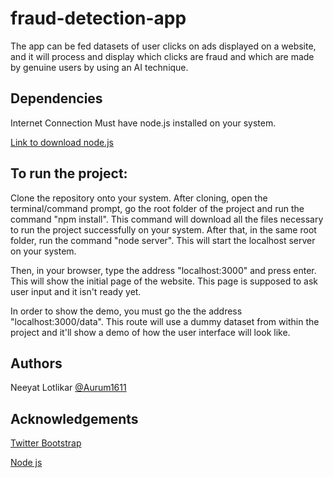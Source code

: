 # fraud-detection-app

The app can be fed datasets of user clicks on ads displayed on a website, and it will process and display which clicks are fraud and which are made by genuine users by using an AI technique.

## Dependencies

Internet Connection
Must have node.js installed on your system.

[Link to download node.js](https://nodejs.org/en/download/)

## To run the project:

Clone the repository onto your system.
After cloning, open the terminal/command prompt, go the root folder of the project and run the command "npm install". This command will download all the files necessary to run the project successfully on your system.
After that, in the same root folder, run the command "node server". This will start the localhost server on your system.

Then, in your browser, type the address "localhost:3000" and press enter. This will show the initial page of the website. This page is supposed to ask user input and it isn't ready yet.

In order to show the demo, you must go the the address "localhost:3000/data". This route will use a dummy dataset from within the project and it'll show a demo of how the user interface will look like.

## Authors

Neeyat Lotlikar
[@Aurum1611](https://github.com/Aurum1611)

## Acknowledgements

[Twitter Bootstrap](https://github.com/twbs/bootstrap)

[Node js](https://nodejs.org/en/)
